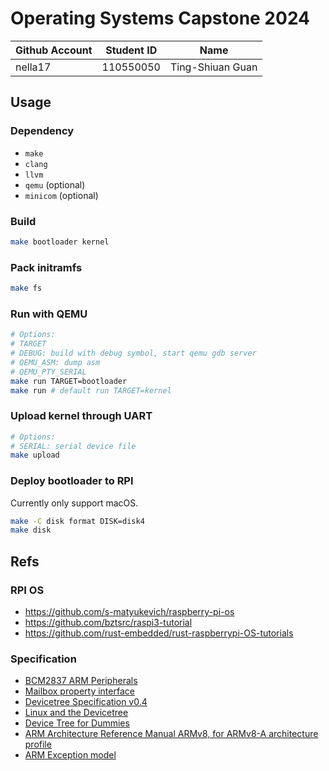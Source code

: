 # Operating Systems Capstone 2024

| Github Account | Student ID | Name             |
| -------------- | ---------- | ---------------- |
| nella17        | 110550050  | Ting-Shiuan Guan |

## Usage

### Dependency

* `make`
* `clang`
* `llvm`
* `qemu` (optional)
* `minicom` (optional)

### Build

```sh
make bootloader kernel
```

### Pack initramfs

```sh
make fs
```

### Run with QEMU

```sh
# Options:
# TARGET
# DEBUG: build with debug symbol, start qemu gdb server
# QEMU_ASM: dump asm
# QEMU_PTY_SERIAL
make run TARGET=bootloader
make run # default run TARGET=kernel
```

### Upload kernel through UART

```sh
# Options:
# SERIAL: serial device file
make upload
```

### Deploy bootloader to RPI

Currently only support macOS.

```sh
make -C disk format DISK=disk4
make disk
```

## Refs

### RPI OS

* https://github.com/s-matyukevich/raspberry-pi-os
* https://github.com/bztsrc/raspi3-tutorial
* https://github.com/rust-embedded/rust-raspberrypi-OS-tutorials

### Specification

- [BCM2837 ARM Peripherals](https://cs140e.sergio.bz/docs/BCM2837-ARM-Peripherals.pdf)
- [Mailbox property interface](https://github.com/raspberrypi/firmware/wiki/Mailbox-property-interface)
- [Devicetree Specification v0.4](https://www.devicetree.org/specifications/)
- [Linux and the Devicetree](https://www.kernel.org/doc/html/latest/devicetree/usage-model.html)
- [Device Tree for Dummies](https://bootlin.com/pub/conferences/2013/elce/petazzoni-device-tree-dummies/petazzoni-device-tree-dummies.pdf)
- [ARM Architecture Reference Manual ARMv8, for ARMv8-A architecture profile](https://developer.arm.com/documentation/ddi0487/aa/?lang=en)
- [ARM Exception model](https://developer.arm.com/-/media/Arm%20Developer%20Community/PDF/Learn%20the%20Architecture/Exception%20model.pdf)
